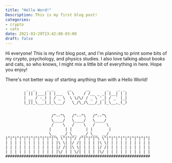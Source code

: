 ```yaml
---
title: "Hello Word!"
Description: This is my first blog post!
categories:
- crypto
- cats
date: 2021-03-29T23:42:08-03:00
draft: false
---
```


Hi everyone! This is my first blog post, and I'm planning to print some bits of my crypto, psychology, and physics studies. I also love talking about books and cats, so who knows, I might mix a little bit of everything in here. Hope you enjoy!

<!--more-->

There's not better way of starting anything than with a Hello World!

```
         _  _     _ _      __      __       _    _ _
        | || |___| | |___  \ \    / /__ _ _| |__| | |
        | __ / -_) | / _ \  \ \/\/ / _ \ '_| / _` |_|
        |_||_\___|_|_\___/   \_/\_/\___/_| |_\__,_(_)


                    /^--^\   /^--^\   /^--^\
                    \____/   \____/   \____/
                    /    \   /    \   /     \
                   |      | |      | |       |
                   \__  __/ \__  __/ \__  __/
|^|^|^|^|^|^|^|^|^|^|^\ \^|^|^/ /^|^|^|^\ \^|^|^|^|^|^|^|^|^|^|
| | | | | | | | | | | |\ \| |/ /| | | | |\ \| | | | | | | | | |
| | | | | | | | | | | |/ /| |\ \| | | | |/ /| | | | | | | | | |
| | | | | | | | | | | |\/ | | \/| | | | |\/ | | | | | | | | | |
###############################################################
```
